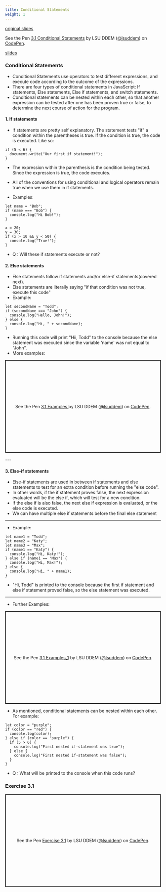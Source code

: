 ```yaml
---
title: Conditional Statements
weight: 1
---
```


[original slides](../old_presentation3_1)

<p data-height="600" data-theme-id="33744" data-slug-hash="13781480ff73bc907eaa31ab76c06ddc" data-default-tab="js" data-user="lsuddem" data-embed-version="2" data-pen-title="3.1 Conditional Statements" data-editable="true" class="codepen">See the Pen <a href="https://codepen.io/lsuddem/pen/13781480ff73bc907eaa31ab76c06ddc/">3.1 Conditional Statements</a> by LSU DDEM (<a href="https://codepen.io/lsuddem">@lsuddem</a>) on <a href="https://codepen.io">CodePen</a>.</p>
<script async src="https://static.codepen.io/assets/embed/ei.js"></script>


[slides](../presentation3_1)

### Conditional Statements 

* Conditional Statements use operators to test different expressions, and execute code according to the outcome of the expressions.
* There are four types of conditional statements in JavaScript: If statements, Else statements, Else if statements, and switch statements.
* Conditional statements can be nested within each other, so that another expression can be tested after one has been proven true or false, to determine the next course of action for the program.

#### 1. If statements 

* If statements are pretty self explanatory. The statement tests "if" a condition within the parentheses is true. If the condition is true, the code is executed. Like so:
```
if (5 < 6) {
  document.write("Our first if statement!");
}
```
* The expression within the parenthesis is the condition being tested. Since the expression is true, the code executes. 

* All of the conventions for using conditional and logical operators remain true when we use them in if statements.
* Examples:

```
let name = "Bob";
if (name === "Bob") {
  console.log("Hi Bob!");
}

x = 20;
y = 30;
if (x > 10 && y < 50) {
  console.log("True!");
}
```
* Q : Will these if statements execute or not? 


#### 2. Else statements 

* Else statements follow if statements and/or else-if statements(covered next).
* Else statements are literally saying "if that condition was not true, execute this code"
* Example:
```
let secondName = "Todd";
if (secondName === "John") {
  console.log("Hello, John!");
} else {
  console.log("Hi, " + secondName);
}
```
* Running this code will print "Hii, Todd" to the console because the else statement was executed since the variable 'name' was not equal to "John".
* More examples:
<p class="codepen" data-height="300" data-default-tab="result" data-slug-hash="LEPxzVr" data-pen-title="3.1 Examples " data-user="lsuddem" style="height: 300px; box-sizing: border-box; display: flex; align-items: center; justify-content: center; border: 2px solid; margin: 1em 0; padding: 1em;">
  <span>See the Pen <a href="https://codepen.io/lsuddem/pen/LEPxzVr">
  3.1 Examples </a> by LSU DDEM (<a href="https://codepen.io/lsuddem">@lsuddem</a>)
  on <a href="https://codepen.io">CodePen</a>.</span>
</p>
<script async src="https://cpwebassets.codepen.io/assets/embed/ei.js"></script>
---

#### 3. Else-if statements 

* Else-if statements are used in between if statements and else statements to test for an extra condition before running the "else code".
* In other words, if the if statement proves false, the next expression evaluated will be the else if, which will test for a new condition.
* If the else if is also false, the next else if expression is evaluated, or the else code is executed.
* We can have multiple else if statements before the final else statement
---
* Example:
```
let name1 = "Todd";
let name2 = "Katy";
let name3 = "Max";
if (name1 == "Katy") {
  console.log("Hi, Katy!");
} else if (name1 == "Max") {
  console.log("Hi, Max!");
} else {
  console.log("Hi, " + name1);
}
```
* "Hi, Todd" is printed to the console because the first if statement and else if statement proved false, so the else statement was executed.
--- 
* Further Examples: 

<p class="codepen" data-height="300" data-default-tab="result" data-slug-hash="wBwgrzB" data-pen-title="3.1 Examples_1" data-user="lsuddem" style="height: 300px; box-sizing: border-box; display: flex; align-items: center; justify-content: center; border: 2px solid; margin: 1em 0; padding: 1em;">
  <span>See the Pen <a href="https://codepen.io/lsuddem/pen/wBwgrzB">
  3.1 Examples_1</a> by LSU DDEM (<a href="https://codepen.io/lsuddem">@lsuddem</a>)
  on <a href="https://codepen.io">CodePen</a>.</span>
</p>
<script async src="https://cpwebassets.codepen.io/assets/embed/ei.js"></script>


* As mentioned, conditional statements can be nested within each other. For example:

```
let color = "purple";
if (color == "red") {
  console.log(color);
} else if (color == "purple") {
  if (5 > 6) {
    console.log("First nested if-statement was true");
  } else {
    console.log("First nested if-statement was false");
  }
}

```
* Q : What will be printed to the console when this code runs?

### Exercise 3.1

<p class="codepen" data-height="300" data-default-tab="result" data-slug-hash="qEWRPRy" data-pen-title="Exercise 3.1" data-user="lsuddem" style="height: 300px; box-sizing: border-box; display: flex; align-items: center; justify-content: center; border: 2px solid; margin: 1em 0; padding: 1em;">
  <span>See the Pen <a href="https://codepen.io/lsuddem/pen/qEWRPRy">
  Exercise 3.1</a> by LSU DDEM (<a href="https://codepen.io/lsuddem">@lsuddem</a>)
  on <a href="https://codepen.io">CodePen</a>.</span>
</p>
<script async src="https://cpwebassets.codepen.io/assets/embed/ei.js"></script>
